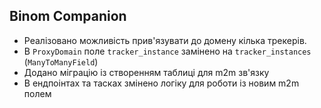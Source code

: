 ## Binom Companion

* Реалізовано можливість прив'язувати до домену кілька трекерів.
* В `ProxyDomain` поле `tracker_instance` замінено на `tracker_instances` (`ManyToManyField`)
* Додано міграцію із створенням таблиці для m2m зв'язку
* В ендпоінтах та тасках змінено логіку для роботи із новим m2m полем